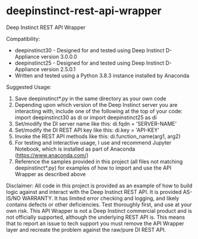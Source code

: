 # deepinstinct-rest-api-wrapper

Deep Instinct REST API Wrapper

Compatibility:
* deepinstinct30 - Designed for and tested using Deep Instinct D-Appliance version 3.0.0.0
* deepinstinct25 - Designed for and tested using Deep Instinct D-Appliance version 2.5.0.1
* Written and tested using a Python 3.8.3 instance installed by Anaconda

Suggested Usage:

1. Save deepinstinct*.py in the same directory as your own code
2. Depending upon which version of the Deep Instinct server you are interacting with, include one of the following at the top of your code:
   import deepinstinct30 as di
   or
   import deepinstinct25 as di
3. Set/modify the DI server name like this: di.fqdn = 'SERVER-NAME'
4. Set/modify the DI REST API key like this: di.key = 'API-KEY'
5. Invoke the REST API methods like this:  di.function_name(arg1, arg2)
6. For testing and interactive usage, I use and recommend Jupyter Notebook, which is installed as part of Anaconda (https://www.anaconda.com/)
7. Reference the samples provided in this project (all files not matching deepinstinct*.py) for examples of how to import and use the API Wrapper as described above

Disclaimer:
All code in this project is provided as an example of how to build logic against and interact with the Deep Instinct REST API. It is provided AS-IS/NO WARRANTY. It has limited error checking and logging, and likely contains defects or other deficiencies. Test thoroughly first, and use at your own risk. This API Wrapper is not a Deep Instinct commercial product and is not officially supported, although the underlying REST API is. This means that to report an issue to tech support you must remove the API Wrapper layer and recreate the problem against the raw/pure DI REST API.
